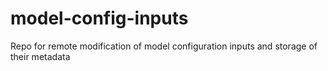 # model-config-inputs
Repo for remote modification of model configuration inputs and storage of their metadata
